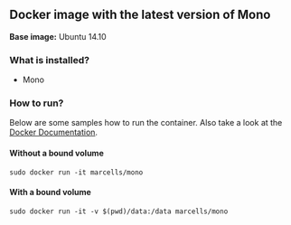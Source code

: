 ## Docker image with the latest version of Mono

__Base image:__ Ubuntu 14.10

### What is installed?

- Mono

### How to run?

Below are some samples how to run the container. Also take a look at the [Docker Documentation](http://docs.docker.com/reference/commandline/cli/#run).

#### Without a bound volume
`sudo docker run -it marcells/mono`

#### With a bound volume
`sudo docker run -it -v $(pwd)/data:/data marcells/mono`